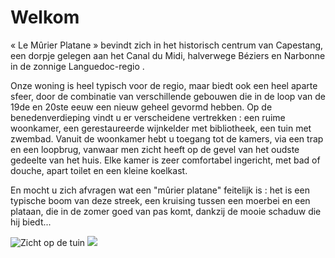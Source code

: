 # Welkom

« Le Mûrier Platane » bevindt zich in het historisch centrum van Capestang, een dorpje gelegen aan het Canal du Midi, halverwege Béziers en Narbonne in de zonnige Languedoc-regio . 

Onze woning is heel typisch voor de regio, maar biedt ook een heel aparte sfeer, door de combinatie van verschillende gebouwen die in de loop van de 19de en 20ste eeuw een nieuw geheel gevormd hebben. Op de benedenverdieping vindt u er verscheidene vertrekken : een ruime woonkamer, een gerestaureerde wijnkelder met bibliotheek, een tuin met zwembad. Vanuit de woonkamer hebt u toegang tot de kamers, via een trap en een loopbrug, vanwaar men zicht heeft op de  gevel van het oudste gedeelte van het huis. Elke kamer is zeer comfortabel ingericht, met bad of douche, apart toilet en een kleine koelkast.

En mocht u zich afvragen wat een "mûrier platane" feitelijk is : het is een typische boom van deze streek, een kruising tussen een moerbei en een plataan, die in de zomer goed van pas komt, dankzij de mooie schaduw die hij biedt...

![Zicht op de tuin](/images/accueil.jpg)
![](/images/accueil-detail.jpg)